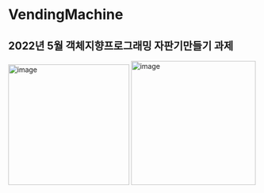 # VendingMachine

## 2022년 5월 객체지향프로그래밍 자판기만들기 과제

<img width="244" alt="image" src="https://user-images.githubusercontent.com/46593078/170947444-1c75f3d1-7c55-4ee9-82de-b7befa092239.png">

<img width="251" alt="image" src="https://user-images.githubusercontent.com/46593078/170947510-387e1b1f-e4f5-4eaf-853f-cc17fe435e8b.png">
